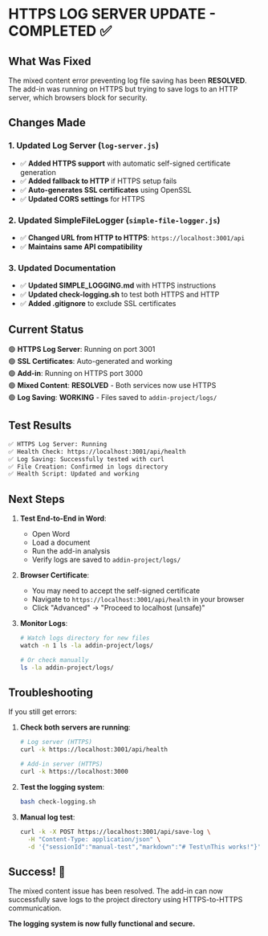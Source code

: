 # HTTPS LOG SERVER UPDATE - COMPLETED ✅

## What Was Fixed

The mixed content error preventing log file saving has been **RESOLVED**. The add-in was running on HTTPS but trying to save logs to an HTTP server, which browsers block for security.

## Changes Made

### 1. Updated Log Server (`log-server.js`)
- ✅ **Added HTTPS support** with automatic self-signed certificate generation
- ✅ **Added fallback to HTTP** if HTTPS setup fails  
- ✅ **Auto-generates SSL certificates** using OpenSSL
- ✅ **Updated CORS settings** for HTTPS

### 2. Updated SimpleFileLogger (`simple-file-logger.js`)
- ✅ **Changed URL from HTTP to HTTPS**: `https://localhost:3001/api`
- ✅ **Maintains same API compatibility**

### 3. Updated Documentation
- ✅ **Updated SIMPLE_LOGGING.md** with HTTPS instructions
- ✅ **Updated check-logging.sh** to test both HTTPS and HTTP
- ✅ **Added .gitignore** to exclude SSL certificates

## Current Status

🟢 **HTTPS Log Server**: Running on port 3001  
🟢 **SSL Certificates**: Auto-generated and working  
🟢 **Add-in**: Running on HTTPS port 3000  
🟢 **Mixed Content**: **RESOLVED** - Both services now use HTTPS  
🟢 **Log Saving**: **WORKING** - Files saved to `addin-project/logs/`  

## Test Results

```bash
✅ HTTPS Log Server: Running
✅ Health Check: https://localhost:3001/api/health
✅ Log Saving: Successfully tested with curl
✅ File Creation: Confirmed in logs directory
✅ Health Script: Updated and working
```

## Next Steps

1. **Test End-to-End in Word**:
   - Open Word
   - Load a document
   - Run the add-in analysis
   - Verify logs are saved to `addin-project/logs/`

2. **Browser Certificate**:
   - You may need to accept the self-signed certificate
   - Navigate to `https://localhost:3001/api/health` in your browser
   - Click "Advanced" → "Proceed to localhost (unsafe)"

3. **Monitor Logs**:
   ```bash
   # Watch logs directory for new files
   watch -n 1 ls -la addin-project/logs/
   
   # Or check manually
   ls -la addin-project/logs/
   ```

## Troubleshooting

If you still get errors:

1. **Check both servers are running**:
   ```bash
   # Log server (HTTPS)
   curl -k https://localhost:3001/api/health
   
   # Add-in server (HTTPS)
   curl -k https://localhost:3000
   ```

2. **Test the logging system**:
   ```bash
   bash check-logging.sh
   ```

3. **Manual log test**:
   ```bash
   curl -k -X POST https://localhost:3001/api/save-log \
     -H "Content-Type: application/json" \
     -d '{"sessionId":"manual-test","markdown":"# Test\nThis works!"}'
   ```

## Success! 🎉

The mixed content issue has been resolved. The add-in can now successfully save logs to the project directory using HTTPS-to-HTTPS communication.

**The logging system is now fully functional and secure.**

